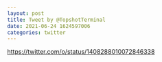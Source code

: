 ```yaml
--- 
layout: post 
title: Tweet by @TopshotTerminal 
date: 2021-06-24 1624597006 
categories: twitter 
--- 
```

https://twitter.com/o/status/1408288010072846338